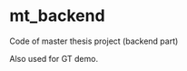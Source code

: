 mt_backend
==================

Code of master thesis project (backend part)

Also used for GT demo.
